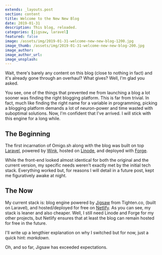 ```yaml
---
extends: _layouts.post
section: content
title: Welcome to the New New Blog
date: 2019-01-31
description: This blog, reloaded.
categories: [jigsaw, laravel]
featured: false
image: /assets/img/2019-01-31-welcome-new-new-blog-1200.jpg
image_thumb: /assets/img/2019-01-31-welcome-new-new-blog-200.jpg
image_author:
image_author_url:
image_unsplash:
---
```


Wait, there's barely any content on this blog (close to nothing in fact) and it's already gone through an overhaul? What gives? Well, I'm glad you asked.

You see, one of the things that prevented me from launching a blog a lot sooner was finding the right blogging platform. This is far from trivial. In fact, much like finding the right name for a variable in programming, picking a blogging platform demands a lot of neuron-power and time wasted with suboptimal solutions. Now, I'm confident that I've arrived. I will stick with this engine for a long while.

## The Beginning

The first incarnation of Omigo.sh along with the blog was built on top [Laravel](https://laravel.com/), powered by [Wink](https://wink.themsaid.com/), hosted on [Linode](https://www.linode.com/), and deployed with [Forge](https://forge.laravel.com/).

While the front-end looked almost identical for both the original and the current version, my specific needs weren't exactly met by the initial tech stack. Everything worked but, for reasons I will detail in a future post, kept me figuratively awake at night.  

## The Now

My current stack is: blog engine powered by [Jigsaw](https://jigsaw.tighten.co/) from Tighten.co, (built on Laravel), and hosted/deployed for free on [Netlify](https://www.netlify.com/). As you can see, my stack is leaner and also cheaper. Well, I still need Linode and Forge for my other projects, but Netlify ensures that at least the blog can remain hosted for free in the future.

I'll write up a lengthier explanation on why I switched but for now, just a quick hint: _markdown_.

Oh, and so far, Jigsaw has exceeded expectations.